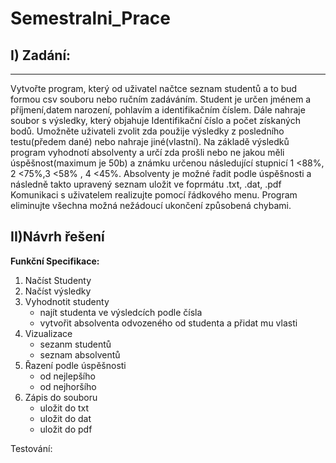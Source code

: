 <h1> Semestralni_Prace </h1>
<h2>I) Zadání:</h2>
<hr>
<p>Vytvořte program, který od uživatel načtce seznam studentů a to bud formou csv souboru nebo ručním zadáváním. Student je určen jménem a příjmení,datem narození, pohlavím a identifikačním číslem. Dále nahraje soubor s výsledky, který objahuje Identifikační číslo a počet získaných bodů. Umožněte uživateli zvolit zda použije výsledky z posledního testu(předem dané) nebo nahraje jiné(vlastní). Na základě výsledků program vyhodnotí absolventy a určí zda prošli nebo ne jakou měli úspěšnost(maximum je 50b) a známku určenou následující stupnicí 1 <88%, 2 <75%,3 <58% , 4 <45%. Absolventy je možné řadit podle úspěšnosti a následně takto upravený seznam uložit ve foprmátu .txt, .dat, .pdf
Komunikaci s uživatelem realizujte pomocí řádkového menu. Program eliminujte všechna možná nežádoucí ukončení způsobená chybami.</p>

<h2>II)Návrh řešení</h2>
<p><b>Funkční Specifikace:</b>
  <ol>
  <li>Načíst Studenty</li>
  <li> Načíst výsledky</li>
  <li>Vyhodnotit studenty
    <ul>
       <li>najít studenta ve výsledcích podle čísla</li>
       <li>vytvořit absolventa odvozeného od studenta a přidat mu vlasti</li>
    </ul> 
  </li>
      <li>Vizualizace
    <ul>
       <li>sezanm studentů</li>
       <li>seznam absolventů</li>
    </ul> 
  </li>
  </li>
      <li> Řazení podle úspěšnosti
    <ul>
       <li>od nejlepšího</li>
       <li>od nejhoršího</li>
    </ul> 
  </li>
        <li> Zápis do souboru
    <ul>
       <li>uložit do txt</li>
       <li>uložit do dat</li>
      <li>uložit do pdf</li>
    </ul> 
  </li>
</ol> 


Testování:



